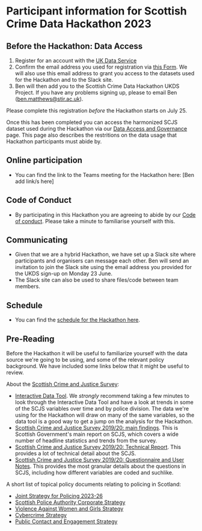 # Participant information for Scottish Crime Data Hackathon 2023

## Before the Hackathon: Data Access

1. Register for an account with the [UK Data Service](https://ukdataservice.ac.uk/)
2. Confirm the email address you used for registration via [this Form](https://forms.office.com/e/i1cx5L5cKN). We will also use this email address to grant you access to the datasets used for the Hackathon and to the Slack site.
3. Ben will then add you to the Scottish Crime Data Hackathon UKDS Project. If you have any problems signing up, please to email Ben (ben.matthews@stir.ac.uk).

Please complete this registration *before* the Hackathon starts on July 25.

Once this has been completed you can access the harmonized SCJS dataset used during the Hackathon via our [Data Access and Governance](https://github.com/benmatthewsed/sdch-2023-docs/blob/main/scdh_governance.md) page. This page also describes the restritions on the data usage that Hackathon participants must abide by.

## Online participation

- You can find the link to the Teams meeting for the Hackathon here: [Ben add link/s here]



## Code of Conduct
- By participating in this Hackathon you are agreeing to abide by our [Code of conduct](https://github.com/benmatthewsed/sdch-2023-docs/blob/main/code_of_conduct.md). Please take a minute to familiarise yourself with this.

## Communicating
- Given that we are a hybrid Hackathon, we have set up a Slack site where participants and organisers can message each other. Ben will send an invitation to join the Slack site using the email address you provided for the UKDS sign-up on Monday 23 June.
- The Slack site can also be used to share files/code between team members.

## Schedule
- You can find the [schedule for the Hackathon here](https://github.com/benmatthewsed/sdch-2023-docs/blob/main/scdh_schedule.md).

## Pre-Reading

Before the Hackathon it will be useful to familiarize yourself with the data source we're going to be using, and some of the relevant policy background. We have included some links below that it might be useful to review.

About the [Scottish Crime and Justice Survey](https://www.gov.scot/collections/scottish-crime-and-justice-survey/):
- [Interactive Data Tool](https://scotland.shinyapps.io/sg-scottish-crime-justice-survey/). We *strongly* recommend taking a few minutes to look through the Interactive Data Tool and have a look at trends in some of the SCJS variables over time and by police division. The data we're using for the Hackathon will draw on many of the same variables, so the data tool is a good way to get a jump on the analysis for the Hackathon.
- [Scottish Crime and Justice Survey 2019/20: main findings](https://www.gov.scot/publications/scottish-crime-justice-survey-2019-20-main-findings/). This is Scottish Government's main report on SCJS, which covers a wide number of headline statistics and trends from the survey.
- [Scottish Crime and Justice Survey 2019/20: Technical Report](https://www.gov.scot/binaries/content/documents/govscot/publications/statistics/2021/02/scottish-crime-and-justice-survey-2019-20-supplementary-documents/documents/scjs-2019-20---technical-report/scjs-2019-20---technical-report/govscot%3Adocument/2019_20%2BSCJS%2B-%2BTechnical%2BReport2.pdf). This provides a lot of technical detail about the SCJS.
- [Scottish Crime and Justice Survey 2019/20: Questionnaire and User Notes](https://www.gov.scot/binaries/content/documents/govscot/publications/statistics/2021/02/scottish-crime-and-justice-survey-2019-20-supplementary-documents/documents/scjs-2019-20---questionnaire/scjs-2019-20---questionnaire/govscot%3Adocument/SCJS%2B2019_20%2B-%2BQuestionnaire.pdf). This provides the most granular details about the questions in SCJS, including how different variables are coded and suchlike.

A short list of topical policy documents relating to policing in Scotland:
- [Joint Strategy for Policing 2023-26](https://www.spa.police.uk/spa-media/m3odwrfe/item-9-design-version-joint-strategy-for-policing-2023-26.pdf)
- [Scottish Police Authority Corporate Strategy](https://www.spa.police.uk/spa-media/piyfodtz/item-8-spa-corporate-strategy.pdf)
- [Violence Against Women and Girls Strategy](https://www.scotland.police.uk/spa-media/ofufdhff/violence-against-women-girls-strategy-v4.pdf)
- [Cybercrime Strategy](https://www.scotland.police.uk/spa-media/msbpuuud/cyber-strategy.pdf)
- [Public Contact and Engagement Strategy](https://www.scotland.police.uk/spa-media/qbyfwwyu/public-contact-and-engagement-strategy.pdf)
